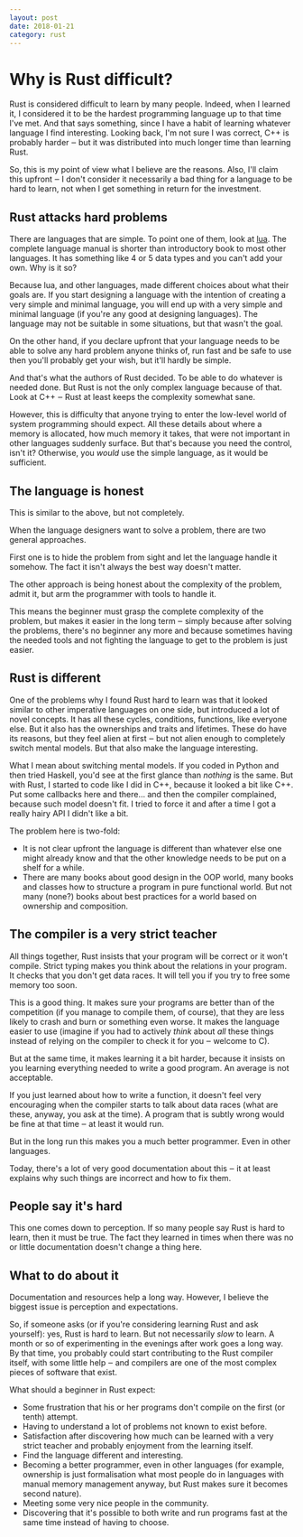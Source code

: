 ```yaml
---
layout: post
date: 2018-01-21
category: rust
---
```

# Why is Rust difficult?

Rust is considered difficult to learn by many people. Indeed, when I learned it,
I considered it to be the hardest programming language up to that time I've met.
And that says something, since I have a habit of learning whatever language I
find interesting. Looking back, I'm not sure I was correct, C++ is probably
harder ‒ but it was distributed into much longer time than learning Rust.

So, this is my point of view what I believe are the reasons. Also, I'll claim
this upfront ‒ I don't consider it necessarily a bad thing for a language to be
hard to learn, not when I get something in return for the investment.

## Rust attacks hard problems

There are languages that are simple. To point one of them, look at
[lua](https://www.lua.org/). The complete language manual is shorter than
introductory book to most other languages. It has something like 4 or 5 data
types and you can't add your own. Why is it so?

Because lua, and other languages, made different choices about what their goals
are. If you start designing a language with the intention of creating a very
simple and minimal language, you will end up with a very simple and minimal
language (if you're any good at designing languages). The language may not be
suitable in some situations, but that wasn't the goal.

On the other hand, if you declare upfront that your language needs to be able to
solve any hard problem anyone thinks of, run fast and be safe to use then you'll
probably get your wish, but it'll hardly be simple.

And that's what the authors of Rust decided. To be able to do whatever is needed
done. But Rust is not the only complex language because of that. Look at C++ ‒
Rust at least keeps the complexity somewhat sane.

However, this is difficulty that anyone trying to enter the low-level world of
system programming should expect. All these details about where a memory is
allocated, how much memory it takes, that were not important in other languages
suddenly surface. But that's because you need the control, isn't it? Otherwise,
you *would* use the simple language, as it would be sufficient.

## The language is honest

This is similar to the above, but not completely.

When the language designers want to solve a problem, there are two general
approaches.

First one is to hide the problem from sight and let the language handle it
somehow. The fact it isn't always the best way doesn't matter.

The other approach is being honest about the complexity of the problem, admit
it, but arm the programmer with tools to handle it.

This means the beginner must grasp the complete complexity of the problem, but
makes it easier in the long term ‒ simply because after solving the problems,
there's no beginner any more and because sometimes having the needed tools and
not fighting the language to get to the problem is just easier.

## Rust is different

One of the problems why I found Rust hard to learn was that it looked similar to
other imperative languages on one side, but introduced a lot of novel concepts.
It has all these cycles, conditions, functions, like everyone else. But it also
has the ownerships and traits and lifetimes. These do have its reasons, but they
feel alien at first ‒ but not alien enough to completely switch mental models.
But that also make the language interesting.

What I mean about switching mental models. If you coded in Python and then tried
Haskell, you'd see at the first glance than *nothing* is the same. But with
Rust, I started to code like I did in C++, because it looked a bit like C++. Put
some callbacks here and there… and then the compiler complained, because such
model doesn't fit. I tried to force it and after a time I got a really hairy
API I didn't like a bit.

The problem here is two-fold:

* It is not clear upfront the language is different than whatever else one might
  already know and that the other knowledge needs to be put on a shelf for a
  while.
* There are many books about good design in the OOP world, many books and
  classes how to structure a program in pure functional world. But not many
  (none?) books about best practices for a world based on ownership and
  composition.

## The compiler is a very strict teacher

All things together, Rust insists that your program will be correct or it won't
compile. Strict typing makes you think about the relations in your program. It
checks that you don't get data races. It will tell you if you try to free some
memory too soon.

This is a good thing. It makes sure your programs are better than of the
competition (if you manage to compile them, of course), that they are less
likely to crash and burn or something even worse. It makes the language easier
to use (imagine if you had to actively *think* about *all* these things instead
of relying on the compiler to check it for you ‒ welcome to C).

But at the same time, it makes learning it a bit harder, because it insists on
you learning everything needed to write a good program. An average is not
acceptable.

If you just learned about how to write a function, it doesn't feel very
encouraging when the compiler starts to talk about data races (what are these,
anyway, you ask at the time). A program that is subtly wrong would be fine at
that time ‒ at least it would run.

But in the long run this makes you a much better programmer. Even in other
languages.

Today, there's a lot of very good documentation about this ‒ it at least
explains why such things are incorrect and how to fix them.

## People say it's hard

This one comes down to perception. If so many people say Rust is hard to learn,
then it must be true. The fact they learned in times when there was no or little
documentation doesn't change a thing here.

## What to do about it

Documentation and resources help a long way. However, I believe the biggest
issue is perception and expectations.

So, if someone asks (or if you're considering learning Rust and ask yourself):
yes, Rust is hard to learn. But not necessarily *slow* to learn. A month or so
of experimenting in the evenings after work goes a long way. By that time, you
probably could start contributing to the Rust compiler itself, with some little
help ‒ and compilers are one of the most complex pieces of software that exist.

What should a beginner in Rust expect:

* Some frustration that his or her programs don't compile on the first (or
  tenth) attempt.
* Having to understand a lot of problems not known to exist before.
* Satisfaction after discovering how much can be learned with a very strict
  teacher and probably enjoyment from the learning itself.
* Find the language different and interesting.
* Becoming a better programmer, even in other languages (for example, ownership
  is just formalisation what most people do in languages with manual memory
  management anyway, but Rust makes sure it becomes second nature).
* Meeting some very nice people in the community.
* Discovering that it's possible to both write and run programs fast at the same
  time instead of having to choose.
